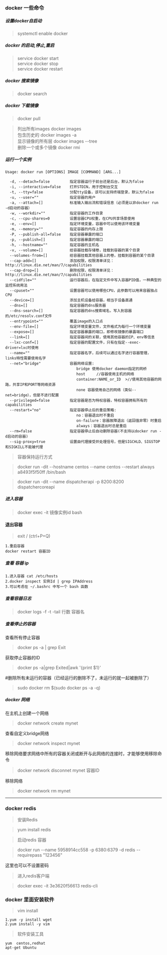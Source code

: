 ### docker 一些命令


##### 设置docker自启动
> systemctl enable docker

##### docker 的启动,停止,重启
> service docker start  
service docker stop  
service docker restart  

##### docker 搜索镜像
> docker search <image>

##### docker 下载镜像
> docker pull <image>

> 列出所有images docker images  
包含历史的 docker images -a  
显示镜像的所有层  docker images --tree  
删除一个或多个镜像 docker rmi <image ID>  

##### 运行一个实例
```
Usage: docker run [OPTIONS] IMAGE [COMMAND] [ARG...]  
 
  -d, --detach=false         指定容器运行于前台还是后台，默认为false   
  -i, --interactive=false    打开STDIN，用于控制台交互  
  -t, --tty=false            分配tty设备，该可以支持终端登录，默认为false  
  -u, --user=""              指定容器的用户  
  -a, --attach=[]            标准输入输出流和错误信息（必须是以非docker run -d启动的容器）
  -w, --workdir=""           指定容器的工作目录 
  -c, --cpu-shares=0         设置容器CPU权重，在CPU共享场景使用  
  -e, --env=[]               指定环境变量，容器中可以使用该环境变量  
  -m, --memory=""            指定容器的内存上限  
  -P, --publish-all=false    指定容器暴露的端口  
  -p, --publish=[]           指定容器暴露的端口 
  -h, --hostname=""          指定容器的主机名  
  -v, --volume=[]            给容器挂载存储卷，挂载到容器的某个目录  
  --volumes-from=[]          给容器挂载其他容器上的卷，挂载到容器的某个目录
  --cap-add=[]               添加权限，权限清单详见：http://linux.die.net/man/7/capabilities  
  --cap-drop=[]              删除权限，权限清单详见：http://linux.die.net/man/7/capabilities  
  --cidfile=""               运行容器后，在指定文件中写入容器PID值，一种典型的监控系统用法  
  --cpuset=""                设置容器可以使用哪些CPU，此参数可以用来容器独占CPU  
  --device=[]                添加主机设备给容器，相当于设备直通  
  --dns=[]                   指定容器的dns服务器  
  --dns-search=[]            指定容器的dns搜索域名，写入到容器的/etc/resolv.conf文件  
  --entrypoint=""            覆盖image的入口点  
  --env-file=[]              指定环境变量文件，文件格式为每行一个环境变量  
  --expose=[]                指定容器暴露的端口，即修改镜像的暴露端口  
  --link=[]                  指定容器间的关联，使用其他容器的IP、env等信息  
  --lxc-conf=[]              指定容器的配置文件，只有在指定--exec-driver=lxc时使用  
  --name=""                  指定容器名字，后续可以通过名字进行容器管理，links特性需要使用名字  
  --net="bridge"             容器网络设置:
                                bridge 使用docker daemon指定的网桥     
                                host     //容器使用主机的网络  
                                container:NAME_or_ID  >//使用其他容器的网路，共享IP和PORT等网络资源  
                                none 容器使用自己的网络（类似--net=bridge），但是不进行配置 
  --privileged=false         指定容器是否为特权容器，特权容器拥有所有的capabilities  
  --restart="no"             指定容器停止后的重启策略:
                                no：容器退出时不重启  
                                on-failure：容器故障退出（返回值非零）时重启 
                                always：容器退出时总是重启  
  --rm=false                 指定容器停止后自动删除容器(不支持以docker run -d启动的容器)  
  --sig-proxy=true           设置由代理接受并处理信号，但是SIGCHLD、SIGSTOP和SIGKILL不能被代理
```

> 容器保持运行方式

> docker run -dit --hostname centos --name centos --restart always a8493f5f50ff /bin/bash

> docker run -dit --name dispatcherapi -p 8200:8200  dispatchercoreapi


##### 进入容器

>docker exec -it 镜像实例id bash

#### 退出容器
> exit  / (ctrl+P+Q)

```
1.重启容器
docker restart 容器ID

```


#####  查看 容器 ip 

```
1.进入容器 cat /etc/hosts
2.docker inspect 实例Id | grep IPAddress
3.可以考虑在 ~/.bashrc 中写一个 bash 函数

```

##### 查看容器日志
> docker logs -f -t -tail 行数 容器名



##### 查看停止的容器
查看所有停止容器
> docker ps -a | grep Exit

获取停止容器的ID
> docker ps -a|grep Exited|awk '{print $1}'

#删除所有未运行的容器（已经运行的删除不了，未运行的就一起被删除了）

> sudo docker rm $(sudo docker ps -a -q)

#####  docker 网络
在主机上创建一个网络
> docker network create mynet

查看自定义bridge网络
> docker network inspect mynet

移除网络要求网络中所有的容器关闭或断开与此网络的连接时，才能够使用移除命令
> docker network disconnet mynet 容器ID

移除网络
> docker network rm mynet


---


### docker redis
> 安装Redis

> yum install redis

> 启动redis 容器

>docker run --name 5958914cc558 -p 6380:6379  -d redis --requirepass "123456"

这里也可以不设置密码

> 进入redis客户端

> docker exec -it 3e3620f56613  redis-cli



### docker 里面安装软件
> vim install
```
1.yum -y install wget
2.yum install -y vim
```


> 软件安装工具
```
yum  centos,redhat
apt-get Ubuntu

```